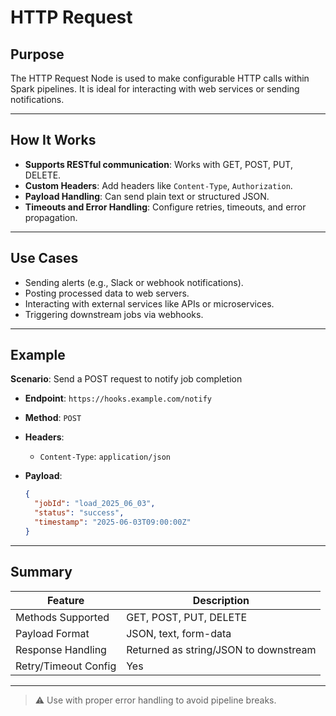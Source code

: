 # HTTP Request

## Purpose

The HTTP Request Node is used to make configurable HTTP calls within Spark pipelines. It is ideal for interacting with web services or sending notifications.

---

## How It Works

- **Supports RESTful communication**: Works with GET, POST, PUT, DELETE.
- **Custom Headers**: Add headers like `Content-Type`, `Authorization`.
- **Payload Handling**: Can send plain text or structured JSON.
- **Timeouts and Error Handling**: Configure retries, timeouts, and error propagation.

---

## Use Cases

- Sending alerts (e.g., Slack or webhook notifications).
- Posting processed data to web servers.
- Interacting with external services like APIs or microservices.
- Triggering downstream jobs via webhooks.

---

## Example

**Scenario**: Send a POST request to notify job completion

- **Endpoint**: `https://hooks.example.com/notify`
- **Method**: `POST`
- **Headers**:
  - `Content-Type`: `application/json`
- **Payload**:

  ```json
  {
    "jobId": "load_2025_06_03",
    "status": "success",
    "timestamp": "2025-06-03T09:00:00Z"
  }
  ```

---

## Summary

| Feature              | Description                           |
| -------------------- | ------------------------------------- |
| Methods Supported    | GET, POST, PUT, DELETE                |
| Payload Format       | JSON, text, form-data                 |
| Response Handling    | Returned as string/JSON to downstream |
| Retry/Timeout Config | Yes                                   |

---

> ⚠️ Use with proper error handling to avoid pipeline breaks.
